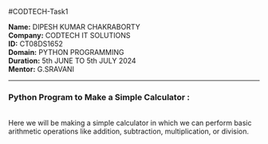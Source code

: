 #CODTECH-Task1

**Name:** DIPESH KUMAR CHAKRABORTY
<br>
**Company:** CODTECH IT SOLUTIONS
<br>
**ID:** CT08DS1652
<br>
**Domain:** PYTHON PROGRAMMING
<br>
**Duration:** 5th JUNE TO 5th JULY 2024
<br>
**Mentor:** G.SRAVANI
<br>
<hr>
<h3>Python Program to Make a Simple Calculator :</h3>
<br>
Here we will be making a simple calculator in which we can perform basic arithmetic operations like addition, subtraction, multiplication, or division.

